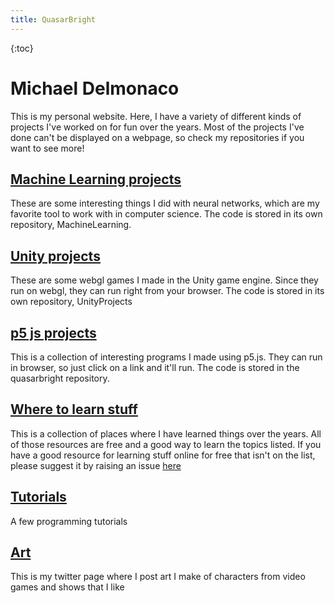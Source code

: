 ```yaml
---
title: QuasarBright
---
```

{:toc}
# Michael Delmonaco
This is my personal website. Here, I have a variety of different kinds of projects I've worked on for fun over the years. Most of the projects I've done can't be displayed on a webpage, so check my repositories if you want to see more!
## [Machine Learning projects](https://quasarbright.github.io/MachineLearning/README)
These are some interesting things I did with neural networks, which are my favorite tool to work with in computer science. The code is stored in its own repository, MachineLearning.
## [Unity projects](https://quasarbright.github.io/UnityProjects/)
These are some webgl games I made in the Unity game engine. Since they run on webgl, they can run right from your browser. The code is stored in its own repository, UnityProjects
## [p5 js projects](https://quasarbright.github.io/p5js)
This is a collection of interesting programs I made using p5.js. They can run in browser, so just click on a link and it'll run. The code is stored in the quasarbright repository.
## [Where to learn stuff](https://quasarbright.github.io/where%20to%20learn%20stuff)
This is a collection of places where I have learned things over the years. All of those resources are free and a good way to learn the topics listed. If you have a good resource for learning stuff online for free that isn't on the list, please suggest it by raising an issue [here](https://github.com/quasarbright/quasarbright.github.io/issues)
## [Tutorials](https://quasarbright.github.io/tutorials)
A few programming tutorials
## [Art](https://twitter.com/QuasarBright)
This is my twitter page where I post art I make of characters from video games and shows that I like
